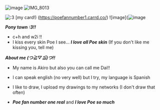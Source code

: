 ![image](https://github.com/user-attachments/assets/1ba35da5-264e-46c3-8029-f4a335849ae3)
![IMG_8013](https://cdn.discordapp.com/attachments/1101482976258314351/1129478482888507514/78eaf3e5.gif?ex=685455cf&is=6853044f&hm=e51f04e6bc4e993e66c06974787d2d1df334843128471a98a4f53e6669559533&)

![:3](https://komarev.com/ghpvc/?username=dailvspoe) [my card!) (https://poefannumber1.carrd.co/)
![image](![image](https://github.com/user-attachments/assets/7a68037d-a265-4902-8de1-a1d7cee280fd)

***Pony town :3!!***
* c+h and w2i !!
* I kiss every skin Poe I see... ***I love all Poe skin*** (If you don't like me kissing you, tell me)


***About me (つ≧▽≦)つ!!***

* My name is Akiro but also you can call me Dai!! 

* I can speak english (no very well) but I try, my language is Spanish

* I like to draw, I upload my drawings to my networks (I don't draw that often)  

*  ***Poe fan number one real*** and ***I love Poe so much***



